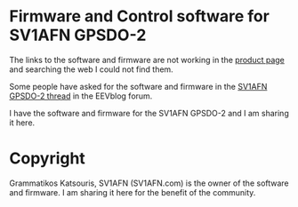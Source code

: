 # Firmware and Control software for SV1AFN GPSDO-2

The links to the software and firmware are not working in the [product page](https://www.sv1afn.com/en/products/gps-disciplined-oscillator-with-2-clock-rf-output-channels.html) and searching the web I could not find them.

Some people have asked for the software and firmware in the [SV1AFN GPSDO-2 thread](https://www.eevblog.com/forum/rf-microwave/sv1afn-gpsdo/) in the EEVblog forum.

I have the software and firmware for the SV1AFN GPSDO-2 and I am sharing it here.

# Copyright
Grammatikos Katsouris, SV1AFN (SV1AFN.com) is the owner of the software and firmware. I am sharing it here for the benefit of the community.
